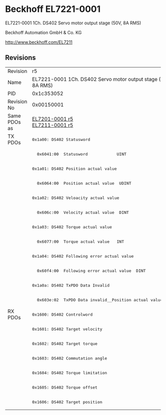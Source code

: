 # Beckhoff EL7221-0001

EL7221-0001 1Ch. DS402 Servo motor output stage (50V, 8A RMS)

Beckhoff Automation GmbH & Co. KG

http://www.beckhoff.com/EL7211

## Revisions
<table>
<tr >
<td>Revision</td>
<td><div class="foo">r5</div></td>
</tr>
<tr >
<td>Name</td>
<td><div class="foo">EL7221-0001 1Ch. DS402 Servo motor output stage (50V, 8A RMS)</div></td>
</tr>
<tr >
<td>PID</td>
<td><div class="foo">0x1c353052</div></td>
</tr>
<tr >
<td>Revision No</td>
<td><div class="foo">0x00150001</div></td>
</tr>
<tr >
<td>Same PDOs as</td>
<td><div class="foo"><a href="EL7201-0001">EL7201-0001 r5</a><br/><a href="EL7211-0001">EL7211-0001 r5</a></div></td>
</tr>
<tr class="txpdo pdosection">
<td rowspan=12 valign=top>TX PDOs</td>
<td><pre>0x1a00: DS402 Statusword</pre></td>
<td></td>
</tr>
<tr class="txpdo">
<td><pre>  0x6041:00  Statusword            UINT</pre></td>
</tr>
<tr class="txpdo pdosection">
<td><pre>0x1a01: DS402 Position actual value</pre></td>
</tr>
<tr class="txpdo">
<td><pre>  0x6064:00  Position actual value  UDINT</pre></td>
</tr>
<tr class="txpdo pdosection">
<td><pre>0x1a02: DS402 Veloacity actual value</pre></td>
</tr>
<tr class="txpdo">
<td><pre>  0x606c:00  Velocity actual value  DINT</pre></td>
</tr>
<tr class="txpdo pdosection">
<td><pre>0x1a03: DS402 Torque actual value</pre></td>
</tr>
<tr class="txpdo">
<td><pre>  0x6077:00  Torque actual value   INT</pre></td>
</tr>
<tr class="txpdo pdosection">
<td><pre>0x1a04: DS402 Following error actual value</pre></td>
</tr>
<tr class="txpdo">
<td><pre>  0x60f4:00  Following error actual value  DINT</pre></td>
</tr>
<tr class="txpdo pdosection">
<td><pre>0x1a0a: DS402 TxPDO Data Invalid</pre></td>
</tr>
<tr class="txpdo">
<td><pre>  0x603e:02  TxPDO Data invalid__Position actual value  BOOL</pre></td>
</tr>
<tr class="rxpdo pdosection">
<td rowspan=7 valign=top>RX PDOs</td>
<td><pre>0x1600: DS402 Controlword</pre></td>
<td></td>
</tr>
<tr class="rxpdo pdosection">
<td><pre>0x1601: DS402 Target velocity</pre></td>
</tr>
<tr class="rxpdo pdosection">
<td><pre>0x1602: DS402 Target torque</pre></td>
</tr>
<tr class="rxpdo pdosection">
<td><pre>0x1603: DS402 Commutation angle</pre></td>
</tr>
<tr class="rxpdo pdosection">
<td><pre>0x1604: DS402 Torque limitation</pre></td>
</tr>
<tr class="rxpdo pdosection">
<td><pre>0x1605: DS402 Torque offset</pre></td>
</tr>
<tr class="rxpdo pdosection">
<td><pre>0x1606: DS402 Target position</pre></td>
</tr>
</table>
